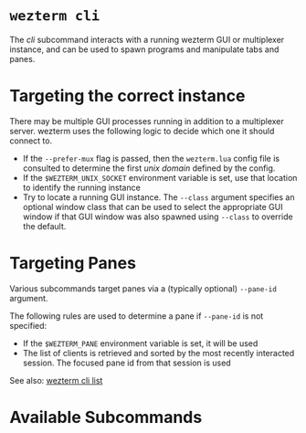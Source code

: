 # `wezterm cli`

The *cli* subcommand interacts with a running wezterm GUI or multiplexer
instance, and can be used to spawn programs and manipulate tabs and panes.

# Targeting the correct instance

There may be multiple GUI processes running in addition to a multiplexer server.
wezterm uses the following logic to decide which one it should connect to.

* If the `--prefer-mux` flag is passed, then the `wezterm.lua` config file is
  consulted to determine the first *unix domain* defined by the config.
* If the `$WEZTERM_UNIX_SOCKET` environment variable is set, use that location
  to identify the running instance
* Try to locate a running GUI instance. The `--class` argument specifies an
  optional window class that can be used to select the appropriate GUI window
  if that GUI window was also spawned using `--class` to override the default.

# Targeting Panes

Various subcommands target panes via a (typically optional) `--pane-id` argument.

The following rules are used to determine a pane if `--pane-id` is not specified:

* If the `$WEZTERM_PANE` environment variable is set, it will be used
* The list of clients is retrieved and sorted by the most recently interacted
  session. The focused pane id from that session is used

See also: [wezterm cli list](list.md)

# Available Subcommands

